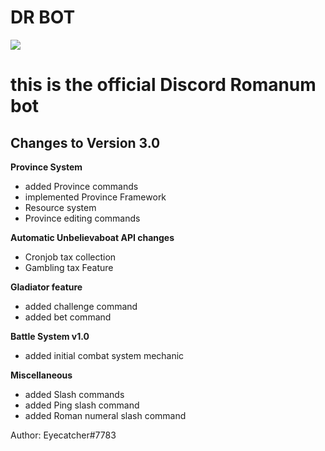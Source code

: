 
# **DR BOT**

![](https://cdn.discordapp.com/attachments/700676087302324265/704385888901398613/image0.png)
 
this is the official Discord Romanum bot
=============

## **Changes to Version 3.0**

**Province System**
 - added Province commands
- implemented Province Framework
- Resource system
- Province editing commands

**Automatic Unbelievaboat API changes**
- Cronjob tax collection
- Gambling tax Feature

**Gladiator feature**
- added challenge command
- added bet command

**Battle System v1.0**
- added initial combat system mechanic

**Miscellaneous**
- added Slash commands
- added Ping slash command
- added Roman numeral slash command

Author: Eyecatcher#7783

